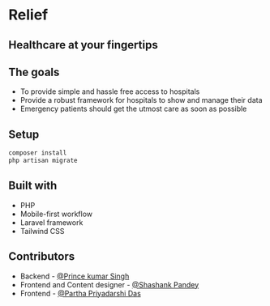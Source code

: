 # Relief

## Healthcare at your fingertips

## The goals

- To provide simple and hassle free access to hospitals
- Provide a robust framework for hospitals to show and manage their data
- Emergency patients should get the utmost care as soon as possible

## Setup

```bash
composer install
php artisan migrate
```

## Built with

- PHP
- Mobile-first workflow
- Laravel framework
- Tailwind CSS

## Contributors

- Backend - [@Prince kumar Singh](https://github.com/iprincekumarsingh)
- Frontend and Content designer - [@Shashank Pandey](https://github.com/shashank-iter)
- Frontend - [@Partha Priyadarshi Das](https://github.com/MrSnor)
